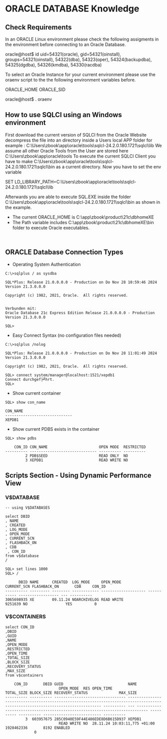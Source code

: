 # ORACLE DATABASE Knowledge

## Check Requirements


In an ORACLE Linux environment please check the following assigments in the environment before connecting to an Oracle Database.

oracle@host$ id <enter>
uid=54321(oracle), gid=54321(oinstall), groups=54321(oinstall), 54322(dba), 54323(oper), 54324(backupdba), 54325(dgdba), 54326(kmdba), 54330(racdba) 

To select an Oracle Instance for your current environment please use the oraenv script to the the following environment variables before.

ORACLE_HOME
ORACLE_SID

oracle@host$ . oraenv

## How to use SQLCl using an Windows environment

First download the current version of SQLCl from the Oracle Website 
decompress the file into an directory inside a Users local APP folder for example : C:\Users\zbook\app\oracle\tools\sqlcl-24.2.0.180.1721\sqlcl\lib
We assume all other Oracle Tools from the User are stored here C:\Users\zbook\app\oracle\tools
To execute the current SQLCl Client you have to make C:\Users\zbook\app\oracle\tools\sqlcl-24.2.0.180.1721\sqlcl\bin as a current directory.
Now you have to set the env variable 

SET LD_LIBRARY_PATH=C:\Users\zbook\app\oracle\tools\sqlcl-24.2.0.180.1721\sqlcl\lib

Afterwards you are able to execute SQL.EXE inside the folder C:\Users\zbook\app\oracle\tools\sqlcl-24.2.0.180.1721\sqlcl\bin as shown in the example.

- The current ORACLE_HOME is C:\app\zbook\product\21c\dbhomeXE
- The Path variable includes C:\app\zbook\product\21c\dbhomeXE\bin folder to execute Oracle executables.


```


```


## ORACLE Database Connection Types

- Operating System Authentication

```
C:\>sqlplus / as sysdba

SQL*Plus: Release 21.0.0.0.0 - Production on Do Nov 28 10:59:46 2024
Version 21.3.0.0.0

Copyright (c) 1982, 2021, Oracle.  All rights reserved.


Verbunden mit:
Oracle Database 21c Express Edition Release 21.0.0.0.0 - Production
Version 21.3.0.0.0

SQL>

```

- Easy Connect Syntax (no configuration files needed)

```
C:\>sqlplus /nolog

SQL*Plus: Release 21.0.0.0.0 - Production on Do Nov 28 11:01:49 2024
Version 21.3.0.0.0

Copyright (c) 1982, 2021, Oracle.  All rights reserved.

SQL> connect system/manager@localhost:1521/xepdb1
Connect durchgef├╝hrt.
SQL>
```
- Show current container


```
SQL> show con_name

CON_NAME
------------------------------
XEPDB1

```
- Show current PDBS exists in the container

```
SQL> show pdbs

    CON_ID CON_NAME                       OPEN MODE  RESTRICTED
---------- ------------------------------ ---------- ----------
         2 PDB$SEED                       READ ONLY  NO
         3 XEPDB1                         READ WRITE NO
```


## Scripts Section - Using Dynamic Performance View

### V$DATABASE

```
-- using V$DATABASES

select DBID
, NAME
, CREATED
, LOG_MODE
, OPEN_MODE
, CURRENT_SCN
, FLASHBACK_ON
, CDB
 , CON_ID
from v$database
/

SQL> set lines 1000
SQL> /

      DBID NAME      CREATED  LOG_MODE     OPEN_MODE            CURRENT_SCN FLASHBACK_ON       CDB     CON_ID
---------- --------- -------- ------------ -------------------- ----------- ------------------ --- ----------
3065698935 XE        09.11.24 NOARCHIVELOG READ WRITE               9251639 NO                 YES          0

```

### V$CONTAINERS

```
select CON_ID
,DBID
,GUID
,NAME
,OPEN_MODE
,RESTRICTED
,OPEN_TIME
,TOTAL_SIZE
,BLOCK_SIZE
,RECOVERY_STATUS
,MAX_SIZE
from v$containers

    CON_ID       DBID GUID                             NAME
                        OPEN_MODE  RES OPEN_TIME                                                                   TOTAL_SIZE BLOCK_SIZE RECOVERY_STATUS              MAX_SIZE
---------- ---------- -------------------------------- -------------------------------------------------------------------------------------------------------------------------------- ---------- --- --------------------------------------------------------------------------- ---------- ---------- -------------------------- ----------
         3  603957675 285C0940E59F44E486EDE8D6B615D937 XEPDB1
                        READ WRITE NO  28.11.24 10:03:11,775 +01:00                                                1928462336       8192 ENABLED
             0

```
